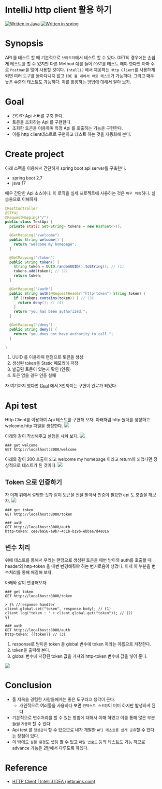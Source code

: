 # IntelliJ http client 활용 하기

[![Written in Java](https://img.shields.io/static/v1?message=Jdk17&labelColor=5c5c5c&color=FF7800&logoColor=white&label=%20&logo=Java)](https://jdk.java.net/17/release-notes)
[![Written in spring](https://img.shields.io/static/v1?message=SpringBoot-2.7.0&labelColor=5c5c5c&color=6DB33F&logoColor=white&label=%20&logo=SpringBoot)](https://spring.io/projects/spring-boot)

# Synopsis

API 를 테스트 할 때 기본적으로 `브라우저`에서 테스트 할 수 있다. GET의 경우에는 손쉽게 테스트를 할 수 있지만 다른 Method 예를 들어 `POST`를 테스트 해야 한다면 아마 주로 `Postman`을 많이 사용할 것이다. `IntelliJ` 에서 제공하는 `Http Client`를 사용하게 되면 여러 도구를 돌아다니지 않고 `IDE 툴 내에서 바로 테스트`가 가능하다. 그리고 매우 높은 수준의 테스트도 가능하다.  이를 활용하는 방법에 대해서 알아 보자.

# Goal

- 간단한 Api 서버를 구축 한다.
- 토큰을 조회하는 Api 를 구현한다.
- 조회한 토큰을 이용하여 특정 Api 를 호출하는 기능을 구현한다.
- 이를 http client테스트로 구현하고 테스트 하는 것을 자동화해 본다.

# Create project

아래 스펙을 이용해서 간단하게 spring boot api server를 구축한다.

- spring boot 2.7
- java 17

매우 간단한 Api 소스이다. 이 로직을 실제 프로젝트에 사용하는 것은 `매우 위험`하다. 실습용으로 이해하자.

```java
@RestController
@Slf4j
@RequestMapping("/")
public class TestApi {
  private static Set<String> tokens = new HashSet<>();

  @GetMapping("/welcome")
  public String welcome() {
    return "welcome my homepage";
  }

  @GetMapping("/token")
  public String token() {
    String token = UUID.randomUUID().toString(); // (1)
    tokens.add(token); // (2)
    return token;
  }

  @GetMapping("/auth")
  public String auth(@RequestHeader("http-token") String token) {
    if (!tokens.contains(token)) { // (3)
      return deny(); // (4)
    }
    return "you has been authorized.";
  }

  @GetMapping("/deny")
  public String deny() {
    return "you does not have authority to call.";
  }

}
```

1. UUID 를 이용하여 랜덤으로 토큰을 생성.
2. 생성된 token을 Static 메모리에 저장
3. 발급된 토큰이 있는지 확인 (인증)
4. 토큰 없을 경우 인증 실패

자 여기까지 했다면 [Goal](#Goal) 에서 3번까지는 구현이 완료가 되었다.

# Api test

Http Client를 이용하여 Api 테스트를 구현해 보자. 아래처럼 http 폴더를 생성하고 welcome.http 파일을 생성한다.
![](doc/cap1.png)

아래와 같이 작성해주고 실행을 시켜 보자.
![](doc/git1.gif)

```
### get welcome
GET http://localhost:8080/welcome
```

아래와 같이 200 호출이 되고 welcome my homepage 이라고 return이 되었다면 정상적으로 테스트가 된 것이다.
![](doc/cap2.png)


## Token 으로 인증하기

자 이제 위에서 설명한 것과 같이 토큰을 전달 받아서 인증이 필요한 api 도 호출을 해보자.
![](doc/gif2.gif)

```
### get token
GET http://localhost:8080/token

### auth
GET http://localhost:8080/auth
http-token: cee7ba56-a9b7-4c1b-b19b-ebbaa7d4e016
```

## 변수 처리

위에 테스트를 통해서 우리는 랜덤으로 생성된 토큰을 매번 받아와 auth를 호출할 때 header의 http-token 을 매번 변경해줘야 하는 번거로움이 생겼다. 이제 이 부분을 변수처리를 통해 해결해 보자.

아래와 같이 변경해보자.

```
### get token
GET http://localhost:8080/token

> {% //response handler
client.global.set("token", response.body); // (1)
client.log("token : " + client.global.get("token")); // (2)
%}

### auth
GET http://localhost:8080/auth
http-token: {{token}} // (3)
```

1. response로 받아온 token 을 global 변수에 token 이라는 이름으로 저장한다.
2. token을 출력해 본다.
3. global 변수에 저장된 token 값을 가져와 http-token 변수에 값을 넣어 준다.

![](doc/gif3.gif)


# Conclusion

- 툴 지옥을 경험한 사람들에게는 좋은 도구라고 생각이 든다.
    - 개인적으로 여러툴을 사용하다 보면 `컨텍스트 스위칭`이 미미 하지만 발생하게 된다.
- 기본적으로 변수처리를 할 수 있는 방법에 대해서 이해 하였고 이를 통해 많은 부분들을 `자동화` 할 수 있다.
- Api test 를 `형상관리` 할 수 있으므로 내가 개발한 `API 테스트를 쉽게 공유`할 수 있다는 장점이 있다.
- 이 밖에도 `실행 환경`도 셋팅 할 수 있고 `파일 업로드` 등의 테스트도 가능 하므로 advance 기능은 2탄에서 다루도록 하겠다.

# Reference

- [HTTP Client | IntelliJ IDEA (jetbrains.com)](https://www.jetbrains.com/help/idea/http-client-in-product-code-editor.html)